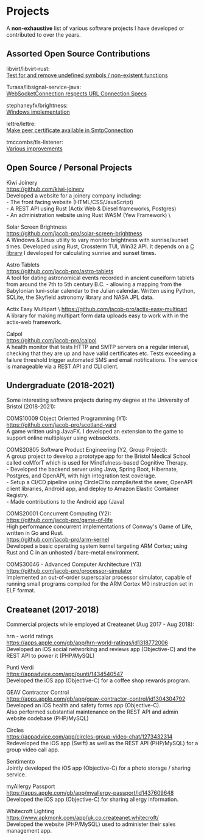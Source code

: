 # Projects

A **non-exhaustive** list of various software projects I have developed or contributed to over the years.

## Assorted Open Source Contributions

libvirt/libvirt-rust: \
[Test for and remove undefined symbols / non-existent functions](https://gitlab.com/libvirt/libvirt-rust/-/merge_requests/14)

Turasa/libsignal-service-java: \
[WebSocketConnection respects URL Connection Specs](https://github.com/Turasa/libsignal-service-java/pull/28)

stephaneyfx/brightness: \
[Windows implementation](https://github.com/stephaneyfx/brightness)

lettre/lettre: \
[Make peer certificate available in SmtpConnection](https://github.com/lettre/lettre/pull/716)

tmccombs/tls-listener: \
[Various improvements](https://github.com/tmccombs/tls-listener)

## Open Source / Personal Projects

Kiwi Joinery \
<https://github.com/kiwi-joinery> \
Developed a website for a joinery company including: \
\- The front facing website (HTML/CSS/JavaScript) \
\- A REST API using Rust (Actix Web & Diesel frameworks, Postgres) \
\- An administration website using Rust WASM (Yew Framework) \

Solar Screen Brightness \
<https://github.com/jacob-pro/solar-screen-brightness> \
A Windows & Linux utility to vary monitor brightness with sunrise/sunset times.
Developed using Rust, Crossterm TUI, Win32 API.
It depends on a [C library](https://github.com/jacob-pro/sunrise-sunset-calculator)
I developed for calculating sunrise and sunset times.

Astro Tablets \
<https://github.com/jacob-pro/astro-tablets> \
A tool for dating astronomical events recorded in ancient cuneiform tablets from around the 7th to 5th
century B.C. - allowing a mapping from the Babylonian luni-solar calendar to the Julian calendar.
Written using Python, SQLite, the Skyfield astronomy library and NASA JPL data.

Actix Easy Multipart \ 
<https://github.com/jacob-pro/actix-easy-multipart> \
A library for making multipart form data uploads easy to work with in the actix-web framework.

Calpol \
<https://github.com/jacob-pro/calpol> \
A health monitor that tests HTTP and SMTP servers on a regular interval, checking that they are up and have valid
certificates etc. Tests exceeding a failure threshold trigger automated SMS and email notifications. The service
is manageable via a REST API and CLI client.

## Undergraduate (2018-2021)

Some interesting software projects during my degree at the University of Bristol (2018-2021):

COMS10009 Object Oriented Programming (Y1): \
<https://github.com/jacob-pro/scotland-yard> \
A game written using JavaFX. I developed an extension to the game to support online multiplayer using websockets.

COMS20805 Software Product Engineering (Y2, Group Project): \
A group project to develop a prototype app for the Bristol Medical School called coMforT which is used for Mindfulness-based Cognitive Therapy. \
\- Developed the backend server using Java, Spring Boot, Hibernate, Postgres, and OpenAPI, with high integration test coverage. \
\- Setup a CI/CD pipeline using CircleCI to compile/test the sever, OpenAPI client libraries,  Android app, and deploy to Amazon Elastic Container Registry. \
\- Made contributions to the Android app (Java)

COMS20001 Concurrent Computing (Y2): \
<https://github.com/jacob-pro/game-of-life> \
High performance concurrent implementations of Conway's Game of Life, written in Go and Rust. \
<https://github.com/jacob-pro/arm-kernel> \
Developed a basic operating system kernel targeting ARM Cortex;
using Rust and C in an unhosted / bare-metal environment.

COMS30046 - Advanced Computer Architecture (Y3) \
<https://github.com/jacob-pro/processor-simulator> \
Implemented an out-of-order superscalar processor simulator, capable of running small programs compiled
for the ARM Cortex M0 instruction set in ELF format.

## Createanet (2017-2018)

Commercial projects while employed at Createanet (Aug 2017 - Aug 2018):

hrn - world ratings \
<https://apps.apple.com/gb/app/hrn-world-ratings/id1318772006> \
Developed an iOS social networking and reviews app (Objective-C) and the REST API to power it (PHP/MySQL)

Punti Verdi \
<https://appadvice.com/app/punti/1434540547> \
Developed the iOS app (Objective-C) for a coffee shop rewards program.

GEAV Contractor Control \
<https://apps.apple.com/gb/app/geav-contractor-control/id1304304792> \
Developed an iOS health and safety forms app (Objective-C). \
Also performed substantial maintenance on the REST API and admin website codebase (PHP/MySQL)

Circles \
<https://appadvice.com/app/circles-group-video-chat/1273432314> \
Redeveloped the iOS app (Swift) as well as the REST API (PHP/MySQL) for a group video call app.

Sentimento \
Jointly developed the iOS app (Objective-C) for a photo storage / sharing service.

myAllergy Passport \
<https://apps.apple.com/gb/app/myallergy-passport/id1437609648> \
Developed the iOS app (Objective-C) for sharing allergy information.

Whitecroft Lighting \
<https://www.apkmonk.com/app/uk.co.createanet.whitecroft/> \
Developed the website (PHP/MySQL) used to administer their sales management app.
